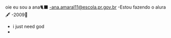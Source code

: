 oie eu sou a ana🐈‍⬛
-ana.amaral11@escola.pr.gov.br
-Estou fazendo o alura🖋️
-2009🥀
- i just need god
- 
